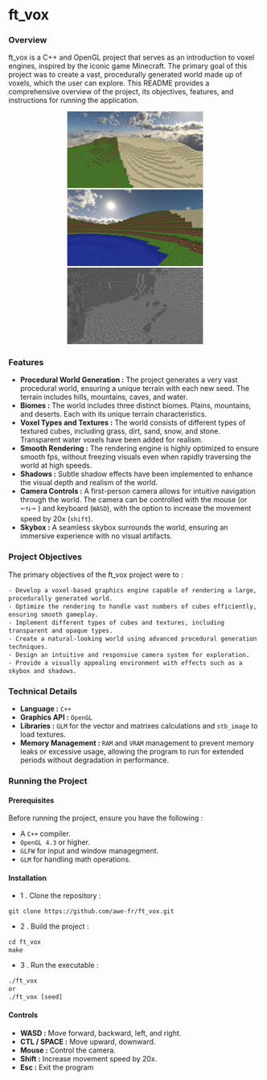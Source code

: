 # ft_vox
### Overview

ft_vox is a C++ and OpenGL project that serves as an introduction to voxel engines, inspired by the iconic game Minecraft. The primary goal of this project was to create a vast, procedurally generated world made up of voxels, which the user can explore. This README provides a comprehensive overview of the project, its objectives, features, and instructions for running the application.

<p align="center">
  <img src="screen/1c.png" alt="Image 1" width="270"/>
  <img src="screen/2c.png" alt="Image 2" width="270"/>
  <img src="screen/3c.png" alt="Image 3" width="270"/>
</p>

### Features

   - **Procedural World Generation :** The project generates a very vast procedural world, ensuring a unique terrain with each new seed. The terrain includes hills, mountains, caves, and water.
   - **Biomes :** The world includes three distinct biomes. Plains, mountains, and deserts. Each with its unique terrain characteristics.
   - **Voxel Types and Textures :** The world consists of different types of textured cubes, including grass, dirt, sand, snow, and stone. Transparent water voxels have been added for realism.
   - **Smooth Rendering :** The rendering engine is highly optimized to ensure smooth fps, without freezing visuals even when rapidly traversing the world at high speeds.
   - **Shadows :** Subtle shadow effects have been implemented to enhance the visual depth and realism of the world.
   - **Camera Controls :** A first-person camera allows for intuitive navigation through the world. The camera can be controlled with the mouse (or ```🠔🠕🠗🠖``` ) and keyboard (```WASD```), with the option to increase the movement speed by 20x (```shift```).
   - **Skybox :** A seamless skybox surrounds the world, ensuring an immersive experience with no visual artifacts.

### Project Objectives

The primary objectives of the ft_vox project were to :

	- Develop a voxel-based graphics engine capable of rendering a large, procedurally generated world.
 	- Optimize the rendering to handle vast numbers of cubes efficiently, ensuring smooth gameplay.
  	- Implement different types of cubes and textures, including transparent and opaque types.
	- Create a natural-looking world using advanced procedural generation techniques.
 	- Design an intuitive and responsive camera system for exploration.
  	- Provide a visually appealing environment with effects such as a skybox and shadows.

### Technical Details

   - **Language :** ```C++```
   - **Graphics API :** ```OpenGL```
   - **Libraries :** ```GLM``` for the vector and matrixes calculations and ```stb_image``` to load textures.
   - **Memory Management :** ```RAM``` and ```VRAM``` management to prevent memory leaks or excessive usage, allowing the program to run for extended periods without degradation in performance.

### Running the Project

#### Prerequisites	

Before running the project, ensure you have the following :
   - A ```C++``` compiler.
   - ```OpenGL 4.3``` or higher.
   - ```GLFW``` for input and window managegment.
   - ```GLM``` for handling math operations.

#### Installation

   - 1 . Clone the repository :

	git clone https://github.com/awe-fr/ft_vox.git

   - 2 . Build the project :

	cd ft_vox
 	make

   - 3 . Run the executable :

	./ft_vox
 	or
  	./ft_vox [seed]

#### Controls

   - **WASD :** Move forward, backward, left, and right.
   - **CTL / SPACE :** Move upward, downward.
   - **Mouse :** Control the camera.
   - **Shift :** Increase movement speed by 20x.
   - **Esc :** Exit the program
